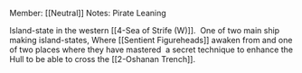Member: [[Neutral]]
Notes:  Pirate Leaning

Island-state in the western [[4-Sea of Strife (W)]].  One of two main ship making island-states, Where [[Sentient Figureheads]] awaken from and one of two places where they have mastered  a secret technique to enhance the Hull to be able to cross the [[2-Oshanan Trench]].